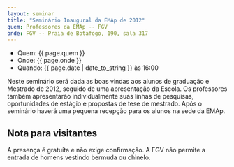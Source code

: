 ```yaml
---
layout: seminar
title: "Seminário Inaugural da EMAp de 2012"
quem: Professores da EMAp -- FGV
onde: FGV -- Praia de Botafogo, 190, sala 317
---
```


- Quem:  {{ page.quem }}
- Onde:  {{ page.onde }}
- Quando: {{ page.date | date_to_string }} às 16:00

Neste seminário será dada as boas vindas aos alunos de graduação e
Mestrado de 2012, seguido de uma apresentação da Escola. Os
professores também apresentarão individualmente suas linhas de
pesquisas, oportunidades de estágio e propostas de tese de
mestrado. Após o seminário haverá uma pequena recepção para os alunos
na sede da EMAp.

## Nota para visitantes

A presença é gratuíta e não exige confirmação. A FGV não permite a
entrada de homens vestindo bermuda ou chinelo.
